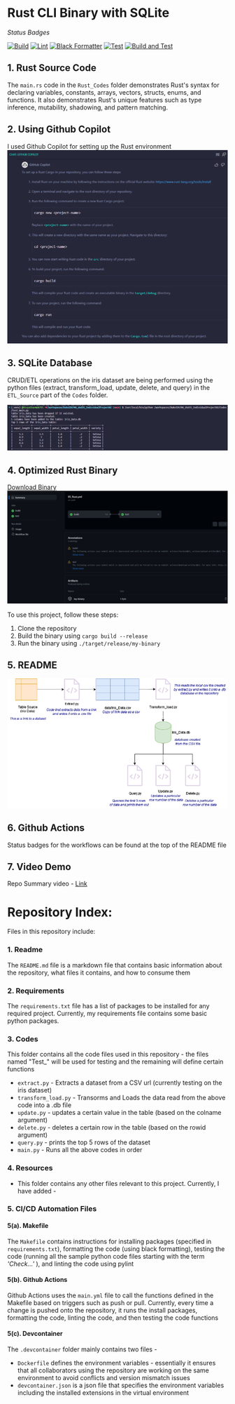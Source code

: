 # Rust CLI Binary with SQLite 

*Status Badges*

[![Build](https://github.com/nogibjj/DukeIDS706_ds655_IndividualProject02/actions/workflows/01_Install.yml/badge.svg)](https://github.com/nogibjj/DukeIDS706_ds655_IndividualProject02/actions/workflows/01_Install.yml) [![Lint](https://github.com/nogibjj/DukeIDS706_ds655_IndividualProject02/actions/workflows/03_Lint.yml/badge.svg)](https://github.com/nogibjj/DukeIDS706_ds655_IndividualProject02/actions/workflows/03_Lint.yml) [![Black Formatter](https://github.com/nogibjj/DukeIDS706_ds655_IndividualProject02/actions/workflows/02_Format.yml/badge.svg)](https://github.com/nogibjj/DukeIDS706_ds655_IndividualProject02/actions/workflows/02_Format.yml) [![Test](https://github.com/nogibjj/DukeIDS706_ds655_IndividualProject02/actions/workflows/04_Test.yml/badge.svg)](https://github.com/nogibjj/DukeIDS706_ds655_IndividualProject02/actions/workflows/04_Test.yml) [![Build and Test](https://github.com/nogibjj/DukeIDS706_ds655_IndividualProject02/actions/workflows/05_Rust.yml/badge.svg)](https://github.com/nogibjj/DukeIDS706_ds655_IndividualProject02/actions/workflows/05_Rust.yml)


## 1. Rust Source Code
The `main.rs` code in the `Rust_Codes` folder demonstrates Rust's syntax for declaring variables, constants, arrays, vectors, structs, enums, and functions. It also demonstrates Rust's unique features such as type inference, mutability, shadowing, and pattern matching.

## 2. Using Github Copilot
I used Github Copilot for setting up the Rust environment
![Copilot Conversation](https://github.com/nogibjj/DukeIDS706_ds655_IndividualProject02/blob/e262f63c6d0e16ca0e3ff5b2701504c76f644bb0/Resources/1030%20-%20Copilot.png)

## 3. SQLite Database 
CRUD/ETL operations on the iris dataset are being performed using the python files (extract, transform_load, update, delete, and query) in the `ETL_Source` part of the `Codes` folder. 

![SQLite Output](https://github.com/nogibjj/DukeIDS706_ds655_IndividualProject02/blob/e262f63c6d0e16ca0e3ff5b2701504c76f644bb0/Resources/1030%20Screenshot%20SQLite.png)

## 4. Optimized Rust Binary 
[Download Binary](https://github.com/nogibjj/DukeIDS706_ds655_IndividualProject02/raw/main/Rust_Codes/target/release/my-binary)
![Binary Download](https://github.com/nogibjj/DukeIDS706_ds655_IndividualProject02/blob/1103bdc684bb5869916e1f1aa77c8a49e0592ca6/Resources/1030%20Binary_download.png)

To use this project, follow these steps:

1. Clone the repository
2. Build the binary using `cargo build --release`
3. Run the binary using `./target/release/my-binary`


## 5. README
![Repo Architecture](https://github.com/nogibjj/DukeIDS706_ds655_IndividualProject02/blob/d61be0e6363a2cec26a2fe924e71f7be25da0f11/Resources/Repo_Architecture.drawio.png)

## 6. Github Actions
Status badges for the workflows can be found at the top of the README file

## 7. Video Demo
Repo Summary video - [Link]()






# Repository Index:
Files in this repository include:


### 1. Readme
  The `README.md` file is a markdown file that contains basic information about the repository, what files it contains, and how to consume them


### 2. Requirements
  The `requirements.txt` file has a list of packages to be installed for any required project. Currently, my requirements file contains some basic python packages.


### 3. Codes
  This folder contains all the code files used in this repository - the files named "Test_" will be used for testing and the remaining will define certain functions
  * `extract.py` - Extracts a dataset from a CSV url (currently testing on the iris dataset)
  * `transform_load.py` - Transorms and Loads the data read from the above code into a .db file
  * `update.py` - updates a certain value in the table (based on the colname argument)
  * `delete.py` - deletes a certain row in the table (based on the rowid argument)
  * `query.py` - prints the top 5 rows of the dataset
  * `main.py` - Runs all the above codes in order


### 4. Resources
  -  This folder contains any other files relevant to this project. Currently, I have added -


### 5. CI/CD Automation Files


  #### 5(a). Makefile
  The `Makefile` contains instructions for installing packages (specified in `requirements.txt`), formatting the code (using black formatting), testing the code (running all the sample python code files starting with the term *'Check...'* ), and linting the code using pylint


  #### 5(b). Github Actions
  Github Actions uses the `main.yml` file to call the functions defined in the Makefile based on triggers such as push or pull. Currently, every time a change is pushed onto the repository, it runs the install packages, formatting the code, linting the code, and then testing the code functions


  #### 5(c). Devcontainer
  
  The `.devcontainer` folder mainly contains two files - 
  * `Dockerfile` defines the environment variables - essentially it ensures that all collaborators using the repository are working on the same environment to avoid conflicts and version mismatch issues
  * `devcontainer.json` is a json file that specifies the environment variables including the installed extensions in the virtual environment
